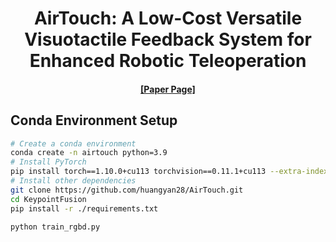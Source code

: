 <div align="center">

<h1>AirTouch: A Low-Cost Versatile Visuotactile Feedback System for Enhanced Robotic Teleoperation</h1>

<h4 align="center">
  <a href="https://doi.org/10.1609/aaai.v38i4.28166" target='_blank'>[Paper Page]</a> 
</h4>

</div>

<div>

## Conda Environment Setup
```bash
# Create a conda environment
conda create -n airtouch python=3.9
# Install PyTorch
pip install torch==1.10.0+cu113 torchvision==0.11.1+cu113 --extra-index-url https://download.pytorch.org/whl/cu113
# Install other dependencies
git clone https://github.com/huangyan28/AirTouch.git
cd KeypointFusion
pip install -r ./requirements.txt
```

```bash
python train_rgbd.py
```

<div>